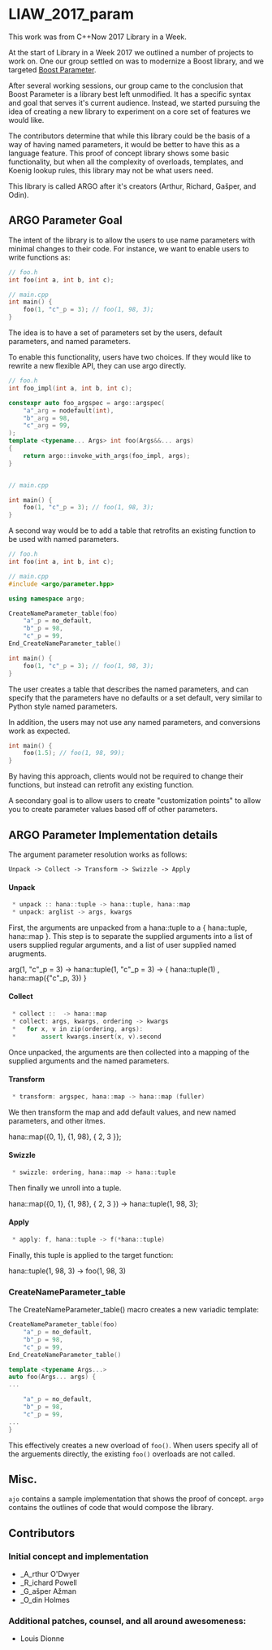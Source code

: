 # LIAW_2017_param

This work was from C++Now 2017 Library in a Week.

At the start of Library in a Week 2017 we outlined a number of projects to work on.  One our group settled on was to modernize a Boost library, and we targeted [Boost Parameter](http://www.boost.org/doc/libs/1_64_0/libs/parameter/doc/html/index.html).

After several working sessions, our group came to the conclusion that Boost Parameter is a library best left unmodified.  It has a specific syntax and goal that serves it's current audience.  Instead, we started pursuing the idea of creating a new library to experiment on a core set of features we would like.

The contributors determine that while this library could be the basis of a way of having named parameters, it would be better to have this as a language feature.  This proof of concept library shows some basic functionality, but when all the complexity of overloads, templates, and Koenig lookup rules, this library may not be what users need.

This library is called ARGO after it's creators (Arthur, Richard, Gašper, and Odin).

## ARGO Parameter Goal

The intent of the library is to allow the users to use name parameters with minimal changes to their code.  For instance, we want to enable users to write functions as:

``` c++
// foo.h
int foo(int a, int b, int c);

// main.cpp
int main() {
	foo(1, "c"_p = 3); // foo(1, 98, 3);
}
```

The idea is to have a set of parameters set by the users, default parameters, and named parameters.

To enable this functionality, users have two choices.  If they would like to rewrite a new flexible API, they can use argo directly. 

``` c++
// foo.h
int foo_impl(int a, int b, int c);

constexpr auto foo_argspec = argo::argspec(
    "a"_arg = nodefault(int),
    "b"_arg = 98,
    "c"_arg = 99,
);
template <typename... Args> int foo(Args&&... args)
{
    return argo::invoke_with_args(foo_impl, args);
}


// main.cpp

int main() {
	foo(1, "c"_p = 3); // foo(1, 98, 3);
}

```

A second way would be to add a table that retrofits an existing function to be used with named parameters.

``` c++
// foo.h
int foo(int a, int b, int c);

// main.cpp
#include <argo/parameter.hpp>

using namespace argo;

CreateNameParameter_table(foo)
    "a"_p = no_default,
    "b"_p = 98,
    "c"_p = 99,
End_CreateNameParameter_table()

int main() {
	foo(1, "c"_p = 3); // foo(1, 98, 3);
}
```

The user creates a table that describes the named parameters, and can specify that the parameters have no defaults or a set default, very similar to Python style named parameters.

In addition, the users may not use any named parameters, and conversions work as expected.

``` c++
int main() {
	foo(1.5); // foo(1, 98, 99);
}
```

By having this approach, clients would not be required to change their functions, but instead can retrofit any existing function.

A secondary goal is to allow users to create "customization points" to allow you to create parameter values based off of other parameters.

## ARGO Parameter Implementation details

The argument parameter resolution works as follows:

	Unpack -> Collect -> Transform -> Swizzle -> Apply

#### Unpack

``` c++
 * unpack :: hana::tuple -> hana::tuple, hana::map
 * unpack: arglist -> args, kwargs
```

First, the arguments are unpacked from a hana::tuple to a { hana::tuple, hana::map }.  This step is to separate the supplied arguments into a list of users supplied regular arguments, and a list of user supplied named arugments.

  arg(1, "c"_p = 3) -> hana::tuple(1, "c"_p = 3) -> { hana::tuple(1) , hana::map({"c"_p, 3}) } 

#### Collect

``` c++
 * collect ::  -> hana::map
 * collect: args, kwargs, ordering -> kwargs
 *   for x, v in zip(ordering, args):
 *       assert kwargs.insert(x, v).second
```

Once unpacked, the arguments are then collected into a mapping of the supplied arguments and the named parameters.

#### Transform

``` c++
 * transform: argspec, hana::map -> hana::map (fuller)
```

We then transform the map and add default values, and new named parameters, and other itmes.

  hana::map({0, 1}, {1, 98}, { 2, 3 }};

#### Swizzle

``` c++
 * swizzle: ordering, hana::map -> hana::tuple
```

Then finally we unroll into a tuple.

  hana::map({0, 1}, {1, 98}, { 2, 3 }) -> hana::tuple(1, 98, 3);

#### Apply

``` c++
 * apply: f, hana::tuple -> f(*hana::tuple)
```

Finally, this tuple is applied to the target function:

  hana::tuple(1, 98, 3) -> foo(1, 98, 3)


### CreateNameParameter_table

The CreateNameParameter_table() macro creates a new variadic template:

``` c++
CreateNameParameter_table(foo)
    "a"_p = no_default,
    "b"_p = 98,
    "c"_p = 99,
End_CreateNameParameter_table()
```

``` c++
template <typename Args...>
auto foo(Args... args) {
...

    "a"_p = no_default,
    "b"_p = 98,
    "c"_p = 99,
...
}
```

This effectively creates a new overload of ```foo()```.  When users specify all of the arguements directly, the existing ```foo()``` overloads are not called.  

## Misc.

`ajo` contains a sample implementation that shows the proof of concept.
`argo` contains the outlines of code that would compose the library.

## Contributors

### Initial concept and implementation

* _A_rthur O'Dwyer
* _R_ichard Powell
* _G_ašper Ažman
* _O_din Holmes

### Additional patches, counsel, and all around awesomeness:

* Louis Dionne



